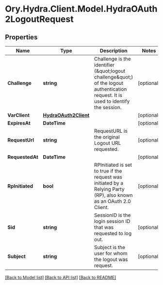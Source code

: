 # Ory.Hydra.Client.Model.HydraOAuth2LogoutRequest

## Properties

Name | Type | Description | Notes
------------ | ------------- | ------------- | -------------
**Challenge** | **string** | Challenge is the identifier (\&quot;logout challenge\&quot;) of the logout authentication request. It is used to identify the session. | [optional] 
**VarClient** | [**HydraOAuth2Client**](HydraOAuth2Client.md) |  | [optional] 
**ExpiresAt** | **DateTime** |  | [optional] 
**RequestUrl** | **string** | RequestURL is the original Logout URL requested. | [optional] 
**RequestedAt** | **DateTime** |  | [optional] 
**RpInitiated** | **bool** | RPInitiated is set to true if the request was initiated by a Relying Party (RP), also known as an OAuth 2.0 Client. | [optional] 
**Sid** | **string** | SessionID is the login session ID that was requested to log out. | [optional] 
**Subject** | **string** | Subject is the user for whom the logout was request. | [optional] 

[[Back to Model list]](../README.md#documentation-for-models) [[Back to API list]](../README.md#documentation-for-api-endpoints) [[Back to README]](../README.md)

